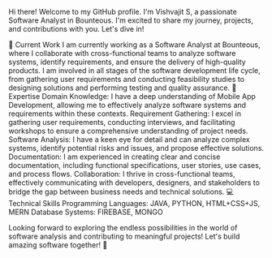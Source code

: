 Hi there! Welcome to my GitHub profile. I'm Vishvajit S, a passionate Software Analyst in Bounteous. I'm excited to share my journey, projects, and contributions with you. Let's dive in!

🔭 Current Work
I am currently working as a Software Analyst at Bounteous, where I collaborate with cross-functional teams to analyze software systems, identify requirements, and ensure the delivery of high-quality products.
I am involved in all stages of the software development life cycle, from gathering user requirements and conducting feasibility studies to designing solutions and performing testing and quality assurance.
🌱 Expertise
Domain Knowledge: I have a deep understanding of Mobile App Development, allowing me to effectively analyze software systems and requirements within these contexts.
Requirement Gathering: I excel in gathering user requirements, conducting interviews, and facilitating workshops to ensure a comprehensive understanding of project needs.
Software Analysis: I have a keen eye for detail and can analyze complex systems, identify potential risks and issues, and propose effective solutions.
Documentation: I am experienced in creating clear and concise documentation, including functional specifications, user stories, use cases, and process flows.
Collaboration: I thrive in cross-functional teams, effectively communicating with developers, designers, and stakeholders to bridge the gap between business needs and technical solutions.
💻 Technical Skills
Programming Languages: JAVA, PYTHON, HTML+CSS+JS, MERN
Database Systems: FIREBASE, MONGO

Looking forward to exploring the endless possibilities in the world of software analysis and contributing to meaningful projects! Let's build amazing software together! 🚀
